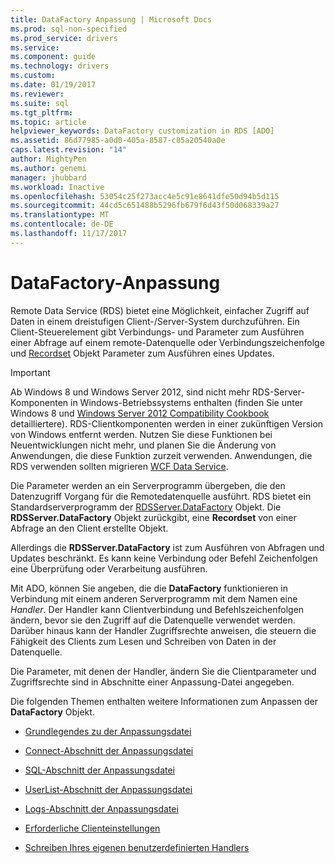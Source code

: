 ```yaml
---
title: DataFactory Anpassung | Microsoft Docs
ms.prod: sql-non-specified
ms.prod_service: drivers
ms.service: 
ms.component: guide
ms.technology: drivers
ms.custom: 
ms.date: 01/19/2017
ms.reviewer: 
ms.suite: sql
ms.tgt_pltfrm: 
ms.topic: article
helpviewer_keywords: DataFactory customization in RDS [ADO]
ms.assetid: 86d77985-a0d0-405a-8587-c85a20540a0e
caps.latest.revision: "14"
author: MightyPen
ms.author: genemi
manager: jhubbard
ms.workload: Inactive
ms.openlocfilehash: 53054c25f273acc4e5c91e8641dfe50d94b5d115
ms.sourcegitcommit: 44cd5c651488b5296fb679f6d43f50d068339a27
ms.translationtype: MT
ms.contentlocale: de-DE
ms.lasthandoff: 11/17/2017
---
```

# <a name="datafactory-customization"></a>DataFactory-Anpassung
Remote Data Service (RDS) bietet eine Möglichkeit, einfacher Zugriff auf Daten in einem dreistufigen Client-/Server-System durchzuführen. Ein Client-Steuerelement gibt Verbindungs- und Parameter zum Ausführen einer Abfrage auf einem remote-Datenquelle oder Verbindungszeichenfolge und [Recordset](../../../ado/reference/ado-api/recordset-object-ado.md) Objekt Parameter zum Ausführen eines Updates.  
  
> [!IMPORTANT]
>  Ab Windows 8 und Windows Server 2012, sind nicht mehr RDS-Server-Komponenten in Windows-Betriebssystems enthalten (finden Sie unter Windows 8 und [Windows Server 2012 Compatibility Cookbook](https://www.microsoft.com/en-us/download/details.aspx?id=27416) detailliertere). RDS-Clientkomponenten werden in einer zukünftigen Version von Windows entfernt werden. Nutzen Sie diese Funktionen bei Neuentwicklungen nicht mehr, und planen Sie die Änderung von Anwendungen, die diese Funktion zurzeit verwenden. Anwendungen, die RDS verwenden sollten migrieren [WCF Data Service](http://go.microsoft.com/fwlink/?LinkId=199565).  
  
 Die Parameter werden an ein Serverprogramm übergeben, die den Datenzugriff Vorgang für die Remotedatenquelle ausführt. RDS bietet ein Standardserverprogramm der [RDSServer.DataFactory](../../../ado/reference/rds-api/datafactory-object-rdsserver.md) Objekt. Die **RDSServer.DataFactory** Objekt zurückgibt, eine **Recordset** von einer Abfrage an den Client erstellte Objekt.  
  
 Allerdings die **RDSServer.DataFactory** ist zum Ausführen von Abfragen und Updates beschränkt. Es kann keine Verbindung oder Befehl Zeichenfolgen eine Überprüfung oder Verarbeitung ausführen.  
  
 Mit ADO, können Sie angeben, die die **DataFactory** funktionieren in Verbindung mit einem anderen Serverprogramm mit dem Namen eine *Handler*. Der Handler kann Clientverbindung und Befehlszeichenfolgen ändern, bevor sie den Zugriff auf die Datenquelle verwendet werden. Darüber hinaus kann der Handler Zugriffsrechte anweisen, die steuern die Fähigkeit des Clients zum Lesen und Schreiben von Daten in der Datenquelle.  
  
 Die Parameter, mit denen der Handler, ändern Sie die Clientparameter und Zugriffsrechte sind in Abschnitte einer Anpassung-Datei angegeben.  
  
 Die folgenden Themen enthalten weitere Informationen zum Anpassen der **DataFactory** Objekt.  
  
-   [Grundlegendes zu der Anpassungsdatei](../../../ado/guide/remote-data-service/understanding-the-customization-file.md)  
  
-   [Connect-Abschnitt der Anpassungsdatei](../../../ado/guide/remote-data-service/customization-file-connect-section.md)  
  
-   [SQL-Abschnitt der Anpassungsdatei](../../../ado/guide/remote-data-service/customization-file-sql-section.md)  
  
-   [UserList-Abschnitt der Anpassungsdatei](../../../ado/guide/remote-data-service/customization-file-userlist-section.md)  
  
-   [Logs-Abschnitt der Anpassungsdatei](../../../ado/guide/remote-data-service/customization-file-logs-section.md)  
  
-   [Erforderliche Clienteinstellungen](../../../ado/guide/remote-data-service/required-client-settings.md)  
  
-   [Schreiben Ihres eigenen benutzerdefinierten Handlers](../../../ado/guide/remote-data-service/writing-your-own-customized-handler.md)


